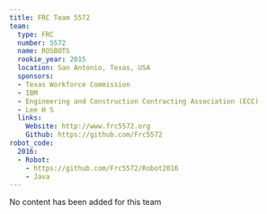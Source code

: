 ```yaml
---
title: FRC Team 5572
team:
  type: FRC
  number: 5572
  name: ROSBOTS
  rookie_year: 2015
  location: San Antonio, Texas, USA
  sponsors:
  - Texas Workforce Commission
  - IBM
  - Engineering and Construction Contracting Association (ECC)
  - Lee H S
  links:
    Website: http://www.frc5572.org
    Github: https://github.com/Frc5572
robot_code:
  2016:
  - Robot:
    - https://github.com/Frc5572/Robot2016
    - Java
---
```


No content has been added for this team